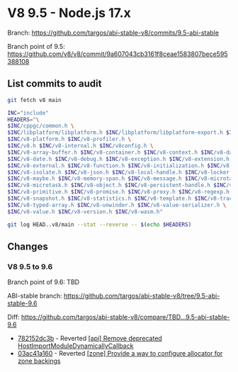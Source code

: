 # V8 9.5 - Node.js 17.x

Branch: <https://github.com/targos/abi-stable-v8/commits/9.5-abi-stable>

Branch point of 9.5: <https://github.com/v8/v8/commit/9a607043cb3161f8ceae1583807bece595388108>

## List commits to audit

```bash
git fetch v8 main

INC="include"
HEADERS="\
$INC/cppgc/common.h \
$INC/libplatform/libplatform.h $INC/libplatform/libplatform-export.h $INC/libplatform/v8-tracing.h \
$INC/v8-platform.h $INC/v8-profiler.h \
$INC/v8.h $INC/v8-internal.h $INC/v8config.h \
$INC/v8-array-buffer.h $INC/v8-container.h $INC/v8-context.h $INC/v8-data.h \
$INC/v8-date.h $INC/v8-debug.h $INC/v8-exception.h $INC/v8-extension.h \
$INC/v8-external.h $INC/v8-function.h $INC/v8-initialization.h $INC/v8-internal.h \
$INC/v8-isolate.h $INC/v8-json.h $INC/v8-local-handle.h $INC/v8-locker.h \
$INC/v8-maybe.h $INC/v8-memory-span.h $INC/v8-message.h $INC/v8-microtask-queue.h \
$INC/v8-microtask.h $INC/v8-object.h $INC/v8-persistent-handle.h $INC/v8-primitive-object.h \
$INC/v8-primitive.h $INC/v8-promise.h $INC/v8-proxy.h $INC/v8-regexp.h $INC/v8-script.h \
$INC/v8-snapshot.h $INC/v8-statistics.h $INC/v8-template.h $INC/v8-traced-handle.h \
$INC/v8-typed-array.h $INC/v8-unwinder.h $INC/v8-value-serializer.h \
$INC/v8-value.h $INC/v8-version.h $INC/v8-wasm.h"

git log HEAD..v8/main --stat --reverse -- $(echo $HEADERS)
```

## Changes

### V8 9.5 to 9.6

Branch point of 9.6: TBD

ABI-stable branch: <https://github.com/targos/abi-stable-v8/tree/9.5-abi-stable-9.6>

Diff: <https://github.com/targos/abi-stable-v8/compare/TBD...9.5-abi-stable-9.6>

- [782152dc3b](https://github.com/targos/abi-stable-v8/commit/782152dc3b2cb09f23652650082429d5967782ce) - Reverted [[api] Remove deprecated HostImportModuleDynamicallyCallback](https://github.com/v8/v8/commit/ab836859d964d03ec43de9e7d0096c4ebf6ab64c)
- [03ac41a160](https://github.com/targos/abi-stable-v8/commit/03ac41a16093c02c66a472958445c7d3509d869d) - Reverted [[zone] Provide a way to configure allocator for zone backings](https://github.com/v8/v8/commit/e262e1cb4a0f9ab0051eb981a01dc1e66c0b4125)
